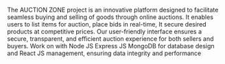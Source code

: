 The AUCTION ZONE project is an innovative platform designed to facilitate seamless buying and selling of goods through
online auctions. It enables users to list items for auction, place bids in real-time,
It secure desired products at competitive prices. Our user-friendly interface ensures a secure, transparent, and efficient
auction experience for both sellers and buyers.
Work on with Node JS Express JS MongoDB for database design and React JS management, ensuring data integrity and
performance

